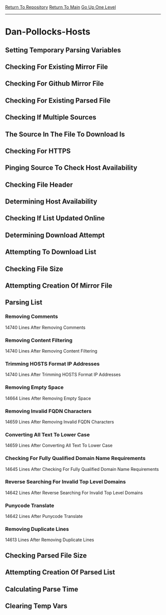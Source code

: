 [Return To Repository](https://github.com/bast69/piholeparser/)
[Return To Main](https://github.com/bast69/piholeparser/blob/master/RecentRunLogs/Mainlog.md)
[Go Up One Level](https://github.com/bast69/piholeparser/blob/master/RecentRunLogs/TopLevelScripts/30-Processing-External-Blacklists.md)
____________________________________
# Dan-Pollocks-Hosts
## Setting Temporary Parsing Variables
## Checking For Existing Mirror File
## Checking For Github Mirror File
## Checking For Existing Parsed File
## Checking If Multiple Sources
## The Source In The File To Download Is
## Checking For HTTPS
## Pinging Source To Check Host Availability
## Checking File Header
## Determining Host Availability
## Checking If List Updated Online
## Determining Download Attempt
## Attempting To Download List
## Checking File Size
## Attempting Creation Of Mirror File
## Parsing List
### Removing Comments
14740 Lines After Removing Comments
### Removing Content Filtering
14740 Lines After Removing Content Filtering
### Trimming HOSTS Format IP Addresses
14740 Lines After Trimming HOSTS Format IP Addresses
### Removing Empty Space
14664 Lines After Removing Empty Space
### Removing Invalid FQDN Characters
14659 Lines After Removing Invalid FQDN Characters
### Converting All Text To Lower Case
14659 Lines After Converting All Text To Lower Case
### Checking For Fully Qualified Domain Name Requirements
14645 Lines After Checking For Fully Qualified Domain Name Requirements
### Reverse Searching For Invalid Top Level Domains
14642 Lines After Reverse Searching For Invalid Top Level Domains
### Punycode Translate
14642 Lines After Punycode Translate
### Removing Duplicate Lines
14613 Lines After Removing Duplicate Lines
## Checking Parsed File Size
## Attempting Creation Of Parsed List
## Calculating Parse Time
## Clearing Temp Vars
